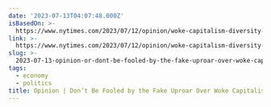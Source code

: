 ```yaml
---
date: '2023-07-13T04:07:48.000Z'
isBasedOn: >-
  https://www.nytimes.com/2023/07/12/opinion/woke-capitalism-diversity-lgbt-companies-pride.html
link: >-
  https://www.nytimes.com/2023/07/12/opinion/woke-capitalism-diversity-lgbt-companies-pride.html
slug: >-
  2023-07-13-opinion-or-dont-be-fooled-by-the-fake-uproar-over-woke-capitalism-the-new
tags:
  - economy
  - politics
title: Opinion | Don’t Be Fooled by the Fake Uproar Over Woke Capitalism - The New
---
```


